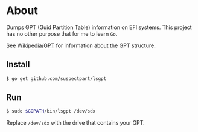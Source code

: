 # About
Dumps GPT (Guid Partition Table) information on EFI systems. This project has no other purpose that for me to learn `Go`.

See [Wikipedia/GPT](https://en.wikipedia.org/wiki/GUID_Partition_Table) for information about the GPT structure. 

## Install
```bash
$ go get github.com/suspectpart/lsgpt
```

## Run
```bash
$ sudo $GOPATH/bin/lsgpt /dev/sdx
```

Replace `/dev/sdx` with the drive that contains your GPT.